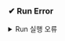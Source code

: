 

### ✔ Run Error
<details>
<summary>Run 실행 오류</summary>
<div markdown="1">

- Error starting ApplicationContext. To display the conditions report re-run your application with 'debug' enabled.
- 원인: 

### 💡 해결 방법
<details>
<summary>Run 실행 오류 개선</summary>
<div markdown="1">

<img src="">

</div>
</details>  

</div>
</details>  
